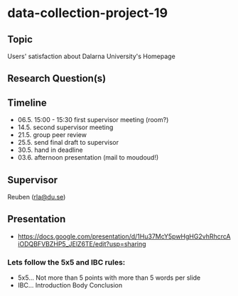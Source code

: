 # data-collection-project-19

## Topic
Users' satisfaction about Dalarna University's Homepage

## Research Question(s)

## Timeline
* 06.5. 15:00 - 15:30 first supervisor meeting (room?)
* 14.5. second supervisor meeting
* 21.5. group peer review
* 25.5. send final draft to supervisor
* 30.5. hand in deadline
* 03.6. afternoon presentation (mail to moudoud!)

## Supervisor
Reuben (rla@du.se)

## Presentation
* https://docs.google.com/presentation/d/1Hu37McY5pwHgHG2vhRhcrcAiODQBFVBZHP5_JElZ6TE/edit?usp=sharing

### Lets follow the 5x5 and IBC rules:
* 5x5... Not more than 5 points with more than 5 words per slide
* IBC... Introduction Body Conclusion
